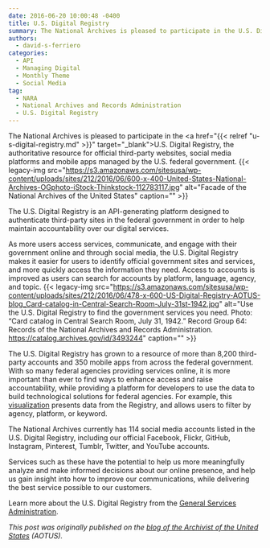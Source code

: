 ```yaml
---
date: 2016-06-20 10:00:48 -0400
title: U.S. Digital Registry
summary: The National Archives is pleased to participate in the U.S. Digital Registry, the authoritative resource for official third-party websites, social media platforms and mobile apps managed by the U.S. federal government. The U.S. Digital Registry is an API-generating platform designed to authenticate third-party sites in the federal government in order to help maintain accountability over
authors:
  - david-s-ferriero
categories:
  - API
  - Managing Digital
  - Monthly Theme
  - Social Media
tag:
  - NARA
  - National Archives and Records Administration
  - U.S. Digital Registry
---
```


The National Archives is pleased to participate in the <a href="{{< relref "u-s-digital-registry.md" >}}" target="_blank">U.S. Digital Registry</a>, the authoritative resource for official third-party websites, social media platforms and mobile apps managed by the U.S. federal government. {{< legacy-img src="https://s3.amazonaws.com/sitesusa/wp-content/uploads/sites/212/2016/06/600-x-400-United-States-National-Archives-OGphoto-iStock-Thinkstock-112783117.jpg" alt="Facade of the National Archives of the United States" caption="" >}} 

The U.S. Digital Registry is an API-generating platform designed to authenticate third-party sites in the federal government in order to help maintain accountability over our digital services.

As more users access services, communicate, and engage with their government online and through social media, the U.S. Digital Registry makes it easier for users to identify official government sites and services, and more quickly access the information they need. Access to accounts is improved as users can search for accounts by platform, language, agency, and topic. {{< legacy-img src="https://s3.amazonaws.com/sitesusa/wp-content/uploads/sites/212/2016/06/478-x-600-US-Digital-Registry-AOTUS-blog_Card-catalog-in-Central-Search-Room-July-31st-1942.jpg" alt="Use the U.S. Digital Registry to find the government services you need. Photo: “Card catalog in Central Search Room, July 31, 1942.” Record Group 64: Records of the National Archives and Records Administration. https://catalog.archives.gov/id/3493244" caption="" >}} 

The U.S. Digital Registry has grown to a resource of more than 8,200 third-party accounts and 350 mobile apps from across the federal government. With so many federal agencies providing services online, it is more important than ever to find ways to enhance access and raise accountability, while providing a platform for developers to use the data to build technological solutions for federal agencies. For example, this <a href="https://public.tableau.com/profile/icf.information.insights#!/vizhome/GSASocialDigitalRegistryv2/FederalSocialMediaRegistry" target="_blank">visualization</a> presents data from the Registry, and allows users to filter by agency, platform, or keyword.

The National Archives currently has 114 social media accounts listed in the U.S. Digital Registry, including our official Facebook, Flickr, GitHub, Instagram, Pinterest, Tumblr, Twitter, and YouTube accounts.

Services such as these have the potential to help us more meaningfully analyze and make informed decisions about our online presence, and help us gain insight into how to improve our communications, while delivering the best service possible to our customers.

Learn more about the U.S. Digital Registry from the <a href="https://medium.com/@GeneralServicesAdministration/new-u-s-digital-registry-authenticates-official-public-service-accounts-1f8120d67976#.bdcj1kt2e" target="_blank">General Services Administration</a>.

_This post was originally published on the [blog of the Archivist of the United States](https://aotus.blogs.archives.gov/) (AOTUS)._